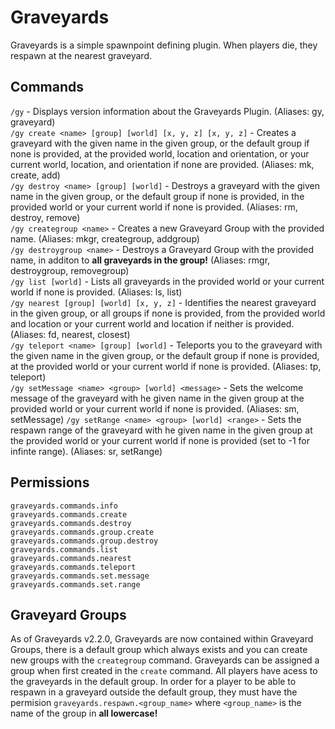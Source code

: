 # Graveyards
Graveyards is a simple spawnpoint defining plugin. When players die, they respawn at the nearest graveyard.
 
## Commands
`/gy` - Displays version information about the Graveyards Plugin. (Aliases: gy, graveyard)  
`/gy create <name> [group] [world] [x, y, z] [x, y, z]` - Creates a graveyard with the given name in the given group, or the default group if none is provided, at the provided world, location and orientation, or your current world, location, and orientation if none are provided. (Aliases: mk, create, add)  
`/gy destroy <name> [group] [world]` - Destroys a graveyard with the given name in the given group, or the default group if none is provided, in the provided world or your current world if none is provided. (Aliases: rm, destroy, remove)  
`/gy creategroup <name>` - Creates a new Graveyard Group with the provided name. (Aliases: mkgr, creategroup, addgroup)  
`/gy destroygroup <name>` - Destroys a Graveyard Group with the provided name, in additon to **all graveyards in the group!** (Aliases: rmgr, destroygroup, removegroup)  
`/gy list [world]` - Lists all graveyards in the provided world or your current world if none is provided. (Aliases: ls, list)  
`/gy nearest [group] [world] [x, y, z]` - Identifies the nearest graveyard in the given group, or all groups if none is provided, from the provided world and location or your current world and location if neither is provided. (Aliases: fd, nearest, closest)  
`/gy teleport <name> [group] [world]` - Teleports you to the graveyard with the given name in the given group, or the default group if none is provided, at the provided world or your current world if none is provided. (Aliases: tp, teleport)  
`/gy setMessage <name> <group> [world] <message>` - Sets the welcome message of the graveyard with he given name in the given group at the provided world or your current world if none is provided. (Aliases: sm, setMessage) 
`/gy setRange <name> <group> [world] <range>` - Sets the respawn range of the graveyard with he given name in the given group at the provided world or your current world if none is provided (set to -1 for infinte range). (Aliases: sr, setRange) 

## Permissions
`graveyards.commands.info`  
`graveyards.commands.create`  
`graveyards.commands.destroy`  
`graveyards.commands.group.create`  
`graveyards.commands.group.destroy`  
`graveyards.commands.list`  
`graveyards.commands.nearest`  
`graveyards.commands.teleport`  
`graveyards.commands.set.message`  
`graveyards.commands.set.range`  

## Graveyard Groups
As of Graveyards v2.2.0, Graveyards are now contained within Graveyard Groups, there is a default group which always exists and you can create new groups with the `creategroup` command. Graveyards can be assigned a group when first created in the `create` command. All players have acess to the graveyards in the default group. In order for a player to be able to respawn in a graveyard outside the default group, they must have the permision `graveyards.respawn.<group_name>` where `<group_name>` is the name of the group in **all lowercase!**
